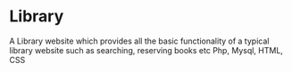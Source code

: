 # Library
A Library website which provides all the basic functionality of a typical library website such as searching, reserving books etc
Php, Mysql, HTML, CSS
